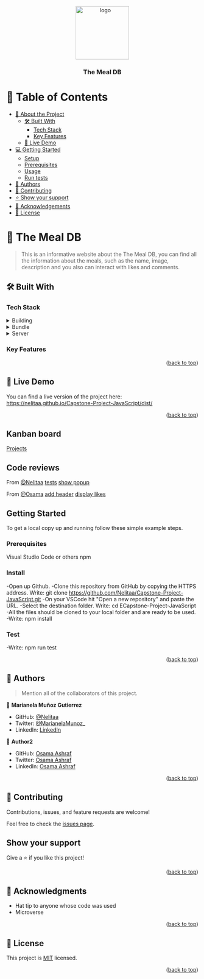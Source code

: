 <a name="readme-top"></a>


<div align="center">

  <img src="https://user-images.githubusercontent.com/78832703/203859927-696905b8-edee-4cc6-8642-0759f99b9ffd.png"
alt="logo" width="140"  height="auto" />
  <br/>

  <h3><b>The Meal DB</b></h3>

</div>

<!-- TABLE OF CONTENTS -->

# 📗 Table of Contents

- [📖 About the Project](#about-project)
  - [🛠 Built With](#built-with)
    - [Tech Stack](#tech-stack)
    - [Key Features](#key-features)
  - [🚀 Live Demo](#live-demo)
- [💻 Getting Started](#getting-started)
  - [Setup](#setup)
  - [Prerequisites](#prerequisites)
  - [Usage](#usage)
  - [Run tests](#run-tests)
- [👥 Authors](#authors)
- [🤝 Contributing](#contributing)
- [⭐️ Show your support](#support)
- [🙏 Acknowledgements](#acknowledgements)
- [📝 License](#license)

<!-- PROJECT DESCRIPTION -->

# 📖 The Meal DB <a name="about-project"></a>

>  This is an informative website about the The Meal DB, you can find all the information about the meals, such as the name, image, description and you also can interact with likes and comments.


## 🛠 Built With <a name="built-with"></a>

### Tech Stack <a name="tech-stack"></a>

<details>
  <summary>Building</summary>
  <ul>
    <li><a href="https://www.javascript.com/">JavaScript</a></li>
    <li>HTML 5</li>
    <li>CSS 3</li>
    <li>ES6</li>
    <li>React</li>
  </ul>
</details>
<details>
  <summary>Bundle</summary>
  <ul>
    <li><a href="https://webpack.js.org/">WebPack</a></li>
    <li><a href="https://www.npmjs.com/">NPM</a></li>
  </ul>
</details>


<details>
  <summary>Server</summary>
  <ul>
    <li><a href="https://webpack.js.org/configuration/dev-server/">React server</a></li>
  </ul>
</details>

<!-- Features -->

### Key Features <a name="key-features"></a>


<p align="right">(<a href="#readme-top">back to top</a>)</p>

<!-- LIVE DEMO -->

## 🚀 Live Demo <a name="live-demo"></a>

You can find a live version of the project here: https://nelitaa.github.io/Capstone-Project-JavaScript/dist/


<p align="right">(<a href="#readme-top">back to top</a>)</p>

## Kanban board

[Projects](https://github.com/users/Nelitaa/projects/5/views/1)

## Code reviews

From [@Nelitaa](https://github.com/Nelitaa)
[tests](https://github.com/Nelitaa/Capstone-Project-JavaScript/pull/95)
[show popup](https://github.com/Nelitaa/Capstone-Project-JavaScript/pull/89)

From [@Osama](https://github.com/osamaashraf6)
[add header](https://github.com/Nelitaa/Capstone-Project-JavaScript/pull/85)
[display likes](https://github.com/Nelitaa/Capstone-Project-JavaScript/pull/88)

<!-- GETTING STARTED -->


## Getting Started

To get a local copy up and running follow these simple example steps.

### Prerequisites

Visual Studio Code or others
npm

### Install

-Open up Github.
-Clone this repository from GitHub by copying the HTTPS address. Write: git clone https://github.com/Nelitaa/Capstone-Project-JavaScript.git
-On your VSCode hit "Open a new repository" and paste the URL.
-Select the destination folder. Write: cd ECapstone-Project-JavaScript
-All the files should be cloned to your local folder and are ready to be used.
-Write: npm install

### Test

-Write: npm run test


<p align="right">(<a href="#readme-top">back to top</a>)</p>

<!-- AUTHORS -->

## 👥 Authors <a name="authors"></a>

> Mention all of the collaborators of this project.

👤 **Marianela Muñoz Gutierrez**

- GitHub: [@Nelitaa](https://github.com/Nelitaa)
- Twitter: [@MarianelaMunoz\_](https://twitter.com/MarianelaMunoz_)
- LinkedIn: [LinkedIn](https://www.linkedin.com/in/marianela-muñoz-gutierrez/)


👤 **Author2**

- GitHub: [Osama Ashraf](https://github.com/osamaashraf6)
- Twitter: [Osama Ashraf](https://twitter.com/OsamaAshraf578?t=l75KjrhQgK4h-vSPfgk1gA&s=08)
- LinkedIn: [Osama Ashraf](https://www.linkedin.com/in/osama-salem-2a046b203)

<p align="right">(<a href="#readme-top">back to top</a>)</p>

<!-- CONTRIBUTING -->

## 🤝 Contributing

Contributions, issues, and feature requests are welcome!

Feel free to check the [issues page](/issues/).

## Show your support

Give a ⭐️ if you like this project!

<p align="right">(<a href="#readme-top">back to top</a>)</p>

<!-- ACKNOWLEDGEMENTS -->

## 🙏 Acknowledgments <a name="acknowledgements"></a>


- Hat tip to anyone whose code was used
- Microverse

<p align="right">(<a href="#readme-top">back to top</a>)</p>

<!-- LICENSE -->

## 📝 License <a name="license"></a>

This project is [MIT](./LICENSE) licensed.


<p align="right">(<a href="#readme-top">back to top</a>)</p>
